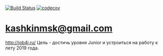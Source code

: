 [![Build Status](https://travis-ci.org/aaawwweee/job4j.svg?branch=master)](https://travis-ci.org/aaawwweee/job4j)
[![codecov](https://codecov.io/gh/aaawwweee/job4j/branch/master/graph/badge.svg)](https://codecov.io/gh/aaawwweee/job4j)
# kashkinmsk@gmail.com
http://job4j.ru/
Цель - достичь уровня Junior и устроиться на работу к лету 2019 года. 